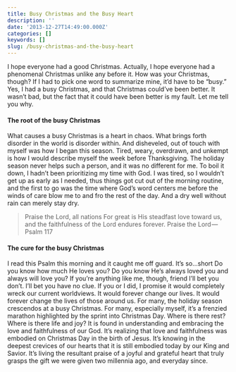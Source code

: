 ```yaml
---
title: Busy Christmas and the Busy Heart
description: ''
date: '2013-12-27T14:49:00.000Z'
categories: []
keywords: []
slug: /busy-christmas-and-the-busy-heart
---
```

I hope everyone had a good Christmas. Actually, I hope everyone had a phenomenal Christmas unlike any before it. How was your Christmas, though? If I had to pick one word to summarize mine, it’d have to be “busy.” Yes, I had a busy Christmas, and that Christmas could’ve been better. It wasn’t bad, but the fact that it could have been better is my fault. Let me tell you why.
#### The root of the busy Christmas
What causes a busy Christmas is a heart in chaos. What brings forth disorder in the world is disorder within. And disheveled, out of touch with myself was how I began this season. Tired, weary, overdrawn, and unkempt is how I would describe myself the week before Thanksgiving. The holiday season never helps such a person, and it was no different for me. To boil it down, I hadn’t been prioritizing my time with God. I was tired, so I wouldn’t get up as early as I needed, thus things got cut out of the morning routine, and the first to go was the time where God’s word centers me before the winds of care blow me to and fro the rest of the day. And a dry well without rain can merely stay dry.
> Praise the Lord, all nations For great is His steadfast love toward us, and the faithfulness of the Lord endures forever. Praise the Lord — Psalm 117
#### The cure for the busy Christmas
I read this Psalm this morning and it caught me off guard. It’s so…short Do you know how much He loves you? Do you know He’s always loved you and always will love you? If you’re anything like me, though, friend I’ll bet you don’t. I’ll bet you have no clue. If you or I did, I promise it would completely wreck our current worldviews. It would forever change our lives. It would forever change the lives of those around us.
For many, the holiday season crescendos at a busy Christmas. For many, especially myself, it’s a frenzied marathon highlighted by the sprint into Christmas Day. Where is there rest? Where is there life and joy? It is found in understanding and embracing the love and faithfulness of our God. It’s realizing that love and faithfulness was embodied on Christmas Day in the birth of Jesus. It’s knowing in the deepest crevices of our hearts that it is still embodied today by our King and Savior. It’s living the resultant praise of a joyful and grateful heart that truly grasps the gift we were given two millennia ago, and everyday since.
